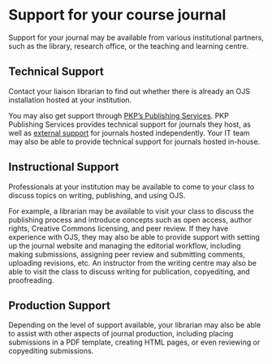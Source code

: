 # Support for your course journal

Support for your journal may be available from various institutional partners, such as the library, research office, or the teaching and learning centre.

## Technical Support

Contact your liaison librarian to find out whether there is already an OJS installation hosted at your institution.

You may also get support through [PKP’s Publishing Services](https://pkpservices.sfu.ca/). PKP Publishing Services provides technical support for journals they host, as well as [external support](https://pkpservices.sfu.ca/content/external-support) for journals hosted independently. Your IT team may also be able to provide technical support for journals hosted in-house.

## Instructional Support

Professionals at your institution may be available to come to your class to discuss topics on writing, publishing, and using OJS.

For example, a librarian may be available to visit your class to discuss the publishing process and introduce concepts such as open access, author rights, Creative Commons licensing, and peer review. If they have experience with OJS, they may also be able to provide support with setting up the journal website and managing the editorial workflow, including making submissions, assigning peer review and submitting comments, uploading revisions, etc. An instructor from the writing centre may also be able to visit the class to discuss writing for publication, copyediting, and proofreading.

## Production Support

Depending on the level of support available, your librarian may also be able to assist with other aspects of journal production, including placing submissions in a PDF template, creating HTML pages, or even reviewing or copyediting submissions.

